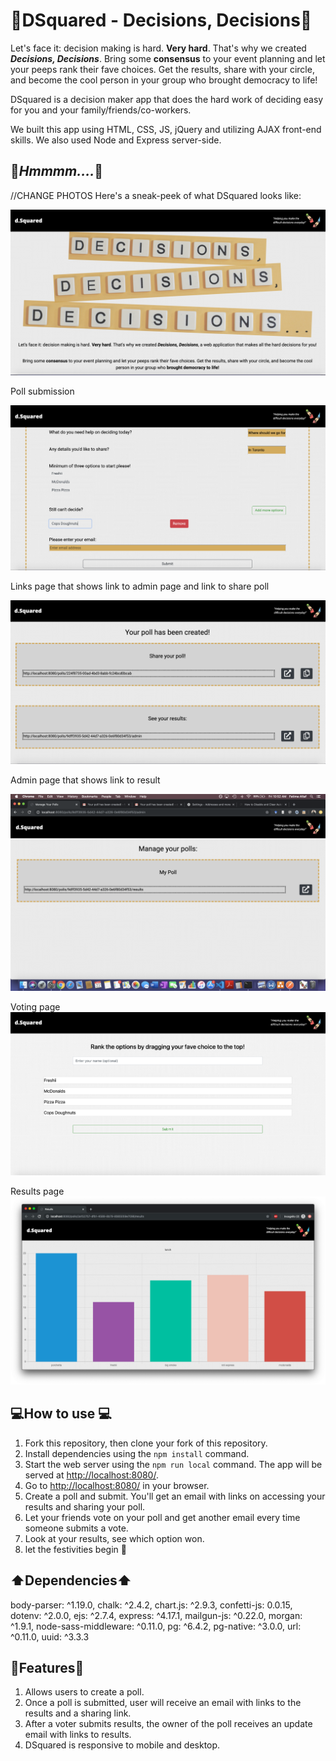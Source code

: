 # 🤔DSquared - Decisions, Decisions🤔 

Let's face it: decision making is hard. <b>Very hard</b>. That's why we created <i><b>Decisions, Decisions</b></i>. Bring some <b>consensus</b> to your event planning and let your peeps rank their fave choices. Get the results, share with your circle, and become the cool person in your group who brought democracy to life!

DSquared is a decision maker app that does the hard work of deciding easy for you and your family/friends/co-workers. 

We built this app using HTML, CSS, JS, jQuery and utilizing AJAX front-end skills. We also used Node and Express server-side. 

## 🧐*Hmmmm....*🧐

//CHANGE PHOTOS
Here's a sneak-peek of what DSquared looks like: 

!["DSquared Homepage"](https://github.com/mwong01/DSquared/blob/master/public/images/README-file-images/DSquared-homepage.png)

Poll submission

!["Poll submission"](https://github.com/mwong01/DSquared/blob/master/public/images/README-file-images/DSquared-pollsubmission-form.png)

Links page that shows link to admin page and link to share poll

!["Link page"](https://github.com/mwong01/DSquared/blob/master/public/images/README-file-images/link-page.png)

Admin page that shows link to result

!["Admin page"](https://github.com/mwong01/DSquared/blob/master/public/images/README-file-images/admin-page.png)

Voting page
!["Voting page"](https://github.com/mwong01/DSquared/blob/master/public/images/README-file-images/voting-page.png)

Results page
!["Results page"](https://github.com/mwong01/DSquared/blob/master/public/images/README-file-images/Results-page.png)


## 💻How to use 💻

1. Fork this repository, then clone your fork of this repository.
2. Install dependencies using the `npm install` command.
3. Start the web server using the `npm run local` command. The app will be served at <http://localhost:8080/>.
4. Go to <http://localhost:8080/> in your browser.
5. Create a poll and submit. You'll get an email with links on accessing your results and sharing your poll. 
6. Let your friends vote on your poll and get another email every time someone submits a vote. 
7. Look at your results, see which option won.
8. let the festivities begin 🥳

## ⬆️Dependencies⬆️

body-parser: ^1.19.0,
chalk: ^2.4.2,
chart.js: ^2.9.3,
confetti-js: 0.0.15,
dotenv: ^2.0.0,
ejs: ^2.7.4,
express: ^4.17.1,
mailgun-js: ^0.22.0,
morgan: ^1.9.1,
node-sass-middleware: ^0.11.0,
pg: ^6.4.2,
pg-native: ^3.0.0,
url: ^0.11.0,
uuid: ^3.3.3

## 📌Features📌

1. Allows users to create a poll.
2. Once a poll is submitted, user will receive an email with links to the results and a sharing link.
3. After a voter submits results, the owner of the poll receives an update email with links to results.
4. DSquared is responsive to mobile and desktop. 



